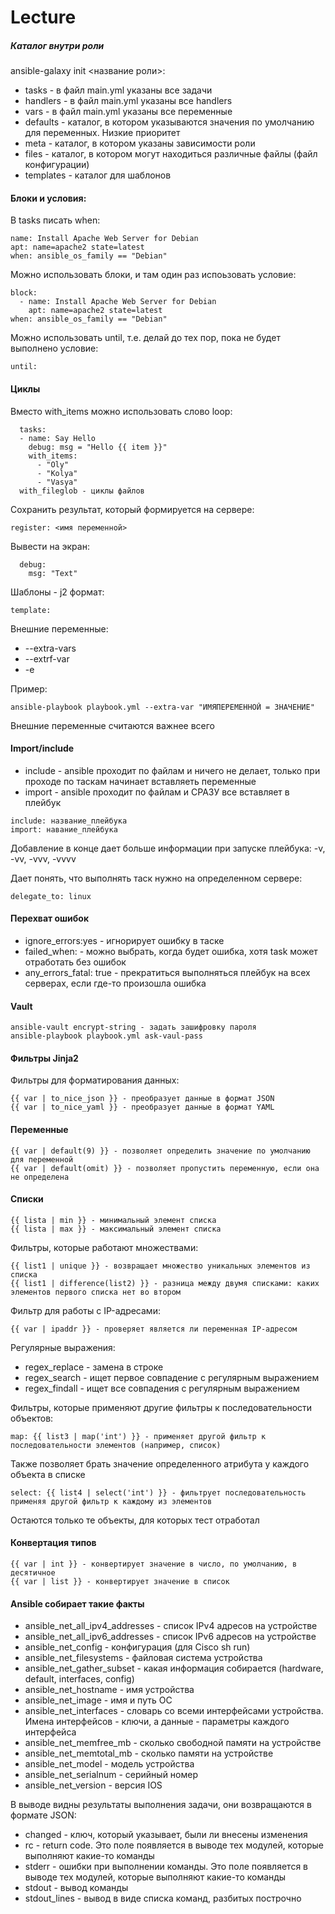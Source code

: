 # Lecture

##### Каталог внутри роли
ansible-galaxy init <название роли>:    
- tasks - в файл main.yml указаны все задачи 
- handlers - в файл main.yml указаны все handlers 
- vars - в файл main.yml указаны все переменные 
- defaults - каталог, в котором указываются значения по умолчанию для переменных. Низкие приоритет 
- meta - каталог, в котором указаны зависимости роли 
- files - каталог, в котором могут находиться различные файлы (файл конфигурации) 
- templates - каталог для шаблонов 

#### Блоки и условия:
В tasks писать when: 
```
name: Install Apache Web Server for Debian 
apt: name=apache2 state=latest 
when: ansible_os_family == "Debian" 
```

Можно использовать блоки, и там один раз испоьзовать условие: 
```
block: 
  - name: Install Apache Web Server for Debian 
    apt: name=apache2 state=latest 
when: ansible_os_family == "Debian" 
```
  
Можно использовать until, т.е. делай до тех пор, пока не будет выполнено условие:
```
until: 
```

#### Циклы 
Вместо with_items можно использовать слово loop:  
```
  tasks: 
  - name: Say Hello 
    debug: msg = "Hello {{ item }}" 
    with_items: 
      - "Oly"
      - "Kolya" 
      - "Vasya" 
  with_fileglob - циклы файлов
```
  
Сохранить результат, который формируется на сервере:   
```
register: <имя переменной> 
```

Вывести на экран: 
```
  debug: 
    msg: "Text" 
```

Шаблоны - j2 формат:
```
template: 
```

Внешние переменные: 
-  --extra-vars 
-  --extrf-var 
-  -e 

Пример:  
```
ansible-playbook playbook.yml --extra-var "ИМЯПЕРЕМЕННОЙ = ЗНАЧЕНИЕ"
```
Внешние переменные считаются важнее всего     

#### Import/include 
-  include - ansible проходит по файлам и ничего не делает, только при проходе по таскам начинает вставляеть переменные 
-  import - ansible проходит по файлам и СРАЗУ все вставляет в плейбук
``` 
include: название_плейбука 
import: навание_плейбука 
```

Добавление в конце дает больше информации при запуске плейбука:
-v, -vv, -vvv, -vvvv 

Дает понять, что выполнять таск нужно на определенном сервере:
```
delegate_to: linux 
```

#### Перехват ошибок
-  ignore_errors:yes - игнорирует ошибку в таске 
-  failed_when: - можно выбрать, когда будет ошибка, хотя task может отработать без ошибок 
-  any_errors_fatal: true - прекратиться выполняться плейбук на всех серверах, если где-то произошла ошибка 

#### Vault
```
ansible-vault encrypt-string - задать зашифровку пароля
ansible-playbook playbook.yml ask-vaul-pass
```
  
#### Фильтры Jinja2
Фильтры для форматирования данных: 
```
{{ var | to_nice_json }} - преобразует данные в формат JSON 
{{ var | to_nice_yaml }} - преобразует данные в формат YAML 
```
 
#### Переменные
```
{{ var | default(9) }} - позволяет определить значение по умолчанию для переменной 
{{ var | default(omit) }} - позволяет пропустить переменную, если она не определена 
```

#### Списки
```
{{ lista | min }} - минимальный элемент списка 
{{ lista | max }} - максимальный элемент списка 
```

Фильтры, которые работают множествами:
```
{{ list1 | unique }} - возвращает множество уникальных элементов из списка
{{ list1 | difference(list2) }} - разница между двумя списками: каких элементов первого списка нет во втором 
```

Фильтр для работы с IP-адресами:
```
{{ var | ipaddr }} - проверяет является ли переменная IP-адресом 
```

Регулярные выражения: 
- regex_replace - замена в строке 
- regex_search - ищет первое совпадение с регулярным выражением 
- regex_findall - ищет все совпадения с регулярным выражением 
  
Фильтры, которые применяют другие фильтры к последовательности объектов:   
```
map: {{ list3 | map('int') }} - применяет другой фильтр к последовательности элементов (например, список)  
```
Также позволяет брать значение определенного атрибута у каждого объекта в списке 
```
select: {{ list4 | select('int') }} - фильтрует последовательность применяя другой фильтр к каждому из элементов
```
Остаются только те объекты, для которых тест отработал  

#### Конвертация типов
```
{{ var | int }} - конвертирует значение в число, по умолчанию, в десятичное 
{{ var | list }} - конвертирует значение в список 
```

#### Ansible собирает такие факты
- ansible_net_all_ipv4_addresses - список IPv4 адресов на устройстве 
- ansible_net_all_ipv6_addresses - список IPv6 адресов на устройстве 
- ansible_net_config - конфигурация (для Cisco sh run) 
- ansible_net_filesystems - файловая система устройства 
- ansible_net_gather_subset - какая информация собирается (hardware, default, interfaces, config) 
- ansible_net_hostname - имя устройства 
- ansible_net_image - имя и путь ОС 
- ansible_net_interfaces - словарь со всеми интерфейсами устройства. Имена интерфейсов - ключи, а данные - параметры каждого интерфейса 
- ansible_net_memfree_mb - сколько свободной памяти на устройстве 
- ansible_net_memtotal_mb - сколько памяти на устройстве 
- ansible_net_model - модель устройства 
- ansible_net_serialnum - серийный номер 
- ansible_net_version - версия IOS 

В выводе видны результаты выполнения задачи, они возвращаются в формате JSON:  
- changed - ключ, который указывает, были ли внесены изменения 
- rc - return code. Это поле появляется в выводе тех модулей, которые выполняют какие-то команды 
- stderr - ошибки при выполнении команды. Это поле появляется в выводе тех модулей, которые выполняют какие-то команды 
- stdout - вывод команды 
- stdout_lines - вывод в виде списка команд, разбитых построчно 
